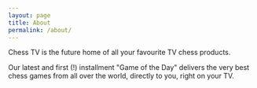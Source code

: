 ```yaml
---
layout: page
title: About
permalink: /about/
---
```


Chess TV is the future home of all your favourite TV chess products.

Our latest and first (!) installment "Game of the Day" delivers the very best chess games from all over the world, 
directly to you, right on your TV.
